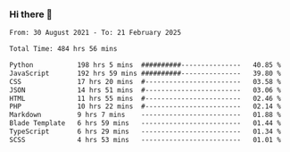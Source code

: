 ### Hi there 👋

<!--
**dominoto/dominoto** is a ✨ _special_ ✨ repository because its `README.md` (this file) appears on your GitHub profile.

Here are some ideas to get you started:

- 🔭 I’m currently working on ...
- 🌱 I’m currently learning ...
- 👯 I’m looking to collaborate on ...
- 🤔 I’m looking for help with ...
- 💬 Ask me about ...
- 📫 How to reach me: ...
- 😄 Pronouns: ...
- ⚡ Fun fact: ...
-->
<!--START_SECTION:waka-->

```txt
From: 30 August 2021 - To: 21 February 2025

Total Time: 484 hrs 56 mins

Python           198 hrs 5 mins  ##########---------------   40.85 %
JavaScript       192 hrs 59 mins ##########---------------   39.80 %
CSS              17 hrs 20 mins  #------------------------   03.58 %
JSON             14 hrs 51 mins  #------------------------   03.06 %
HTML             11 hrs 55 mins  #------------------------   02.46 %
PHP              10 hrs 22 mins  #------------------------   02.14 %
Markdown         9 hrs 7 mins    -------------------------   01.88 %
Blade Template   6 hrs 59 mins   -------------------------   01.44 %
TypeScript       6 hrs 29 mins   -------------------------   01.34 %
SCSS             4 hrs 53 mins   -------------------------   01.01 %
```

<!--END_SECTION:waka-->
